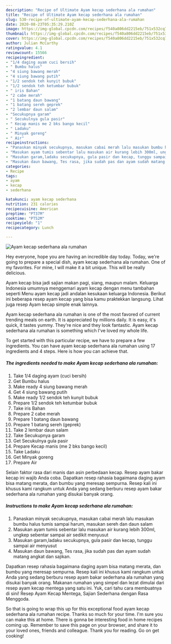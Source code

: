 ```yaml
---
description: "Recipe of Ultimate Ayam kecap sederhana ala rumahan"
title: "Recipe of Ultimate Ayam kecap sederhana ala rumahan"
slug: 530-recipe-of-ultimate-ayam-kecap-sederhana-ala-rumahan
date: 2020-08-23T05:35:29.210Z
image: https://img-global.cpcdn.com/recipes/f540a806dd2215eb/751x532cq70/ayam-kecap-sederhana-ala-rumahan-foto-resep-utama.jpg
thumbnail: https://img-global.cpcdn.com/recipes/f540a806dd2215eb/751x532cq70/ayam-kecap-sederhana-ala-rumahan-foto-resep-utama.jpg
cover: https://img-global.cpcdn.com/recipes/f540a806dd2215eb/751x532cq70/ayam-kecap-sederhana-ala-rumahan-foto-resep-utama.jpg
author: Julian McCarthy
ratingvalue: 4.1
reviewcount: 15566
recipeingredient:
- "1/4 daging ayam cuci bersih"
- " Bumbu halus"
- "4 siung bawang merah"
- "4 siung bawang putih"
- "1/2 sendok teh kunyit bubuk"
- "1/2 sendok teh ketumbar bubuk"
- " iris Bahan"
- "2 cabe merah"
- "1 batang daun bawang"
- "1 batang sereh geprek"
- "2 lembar daun salam"
- "Secukupnya garam"
- " Secukulnya gula pasir"
- " Kecap manis me 2 bks bango kecil"
- " Ladaku"
- " Minyak goreng"
- " Air"
recipeinstructions:
- "Panaskan minyak secukupnya, masukan cabai merah lalu masukan bumbu halus tumis sampai harum, masukan sereh dan daun salam"
- "Masukan ayam tumis sebentar lalu masukan air kurang lebih 300ml, ungkep sebentar sampai air sedikit menyusut"
- "Masukan garam,ladaku secukupnya, gula pasir dan kecap, tunggu sampai air menyusut"
- "Masukan daun bawang, Tes rasa, jika sudah pas dan ayam sudah matang angkat dan sajikan."
categories:
- Recipe
tags:
- ayam
- kecap
- sederhana

katakunci: ayam kecap sederhana 
nutrition: 231 calories
recipecuisine: American
preptime: "PT37M"
cooktime: "PT52M"
recipeyield: "1"
recipecategory: Lunch

---
```



![Ayam kecap sederhana ala rumahan](https://img-global.cpcdn.com/recipes/f540a806dd2215eb/751x532cq70/ayam-kecap-sederhana-ala-rumahan-foto-resep-utama.jpg)

Hey everyone, hope you are having an incredible day today. Today, we're going to prepare a special dish, ayam kecap sederhana ala rumahan. One of my favorites. For mine, I will make it a bit unique. This will be really delicious.

Ayam kecap bisa jadi sajian makan pagi, siang, maupun malam. Keluarga Indonesia umumnya menggemari ayam kecap dengan menu tambahan seperti Menu ayam kecap jadi andalan kesukaan keluarga Indonesia. Berikut ini beberapa resep ayam kecap yang bisa kamu praktekkan langsung. Lihat juga resep Ayam kecap simple enak lainnya.

Ayam kecap sederhana ala rumahan is one of the most favored of current trending meals on earth. It is appreciated by millions daily. It is easy, it's quick, it tastes yummy. They're nice and they look fantastic. Ayam kecap sederhana ala rumahan is something which I've loved my whole life.


To get started with this particular recipe, we have to prepare a few ingredients. You can have ayam kecap sederhana ala rumahan using 17 ingredients and 4 steps. Here is how you can achieve that.

<!--inarticleads1-->

##### The ingredients needed to make Ayam kecap sederhana ala rumahan:

1. Take 1/4 daging ayam (cuci bersih)
1. Get  Bumbu halus
1. Make ready 4 siung bawang merah
1. Get 4 siung bawang putih
1. Make ready 1/2 sendok teh kunyit bubuk
1. Prepare 1/2 sendok teh ketumbar bubuk
1. Take  iris Bahan
1. Prepare 2 cabe merah
1. Prepare 1 batang daun bawang
1. Prepare 1 batang sereh (geprek)
1. Take 2 lembar daun salam
1. Take Secukupnya garam
1. Get  Secukulnya gula pasir
1. Prepare  Kecap manis (me 2 bks bango kecil)
1. Take  Ladaku
1. Get  Minyak goreng
1. Prepare  Air


Selain faktor rasa dari manis dan asin perbedaan kecap. Resep ayam bakar kecap ini wajib Anda coba. Dapatkan resep rahasia bagaimana daging ayam bisa matang merata, dan bumbu yang meresap sempurna. Resep kali ini khusus kami rangkum untuk Anda yang sedang berburu resep ayam bakar sederhana ala rumahan yang disukai banyak orang. 

<!--inarticleads2-->

##### Instructions to make Ayam kecap sederhana ala rumahan:

1. Panaskan minyak secukupnya, masukan cabai merah lalu masukan bumbu halus tumis sampai harum, masukan sereh dan daun salam
1. Masukan ayam tumis sebentar lalu masukan air kurang lebih 300ml, ungkep sebentar sampai air sedikit menyusut
1. Masukan garam,ladaku secukupnya, gula pasir dan kecap, tunggu sampai air menyusut
1. Masukan daun bawang, Tes rasa, jika sudah pas dan ayam sudah matang angkat dan sajikan.


Dapatkan resep rahasia bagaimana daging ayam bisa matang merata, dan bumbu yang meresap sempurna. Resep kali ini khusus kami rangkum untuk Anda yang sedang berburu resep ayam bakar sederhana ala rumahan yang disukai banyak orang. Makanan rumahan yang simpel dan lezat dimulai dari resep ayam kecap mentega yang satu ini. Yuk, cari tahu cara membuatnya di sini! Resep Ayam Kecap Mentega, Sajian Sederhana dengan Rasa Menggoda. 

So that is going to wrap this up for this exceptional food ayam kecap sederhana ala rumahan recipe. Thanks so much for your time. I'm sure you can make this at home. There is gonna be interesting food in home recipes coming up. Remember to save this page on your browser, and share it to your loved ones, friends and colleague. Thank you for reading. Go on get cooking!
